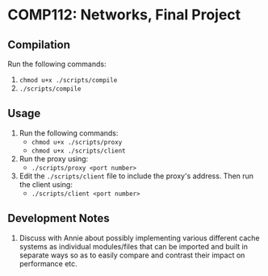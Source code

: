 # COMP112: Networks, Final Project

## Compilation
Run the following commands:
1. `chmod u+x ./scripts/compile`
2. `./scripts/compile`

## Usage
1. Run the following commands:
    * `chmod u+x ./scripts/proxy`
    * `chmod u+x ./scripts/client`
2. Run the proxy using:
    * `./scripts/proxy <port number>`
3. Edit the `./scripts/client` file to include the proxy's address. Then run the client using:
    * `./scripts/client <port number>`

## Development Notes

1. Discuss with Annie about possibly implementing various different cache systems as individual modules/files that can be imported and built in separate ways so as to easily compare and contrast their impact on performance etc.